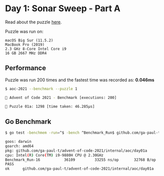 # Day 1: Sonar Sweep - Part A

Read about the puzzle [here](https://adventofcode.com/2021/day/1).

Puzzle was run on:

```text
macOS Big Sur (11.5.2)
MacBook Pro (2019)
2.3 GHz 8-Core Intel Core i9
16 GB 2667 MHz DDR4
```

## Performance

Puzzle was run 200 times and the fastest time was recorded as: **0.046ms**

```sh
$ aoc-2021 --benchmark --puzzle 1

🎄 Advent of Code 2021 - Benchmark [executions: 200]

🧩 Puzzle 01a: 1298 [time taken: 46.285µs]
```

## Go Benchmark

```sh
$ go test -benchmem -run=^$ -bench ^Benchmark_Run$ github.com/ga-paul-t/advent-of-code-2021/internal/aoc/day01a

goos: darwin
goarch: amd64
pkg: github.com/ga-paul-t/advent-of-code-2021/internal/aoc/day01a
cpu: Intel(R) Core(TM) i9-9880H CPU @ 2.30GHz
Benchmark_Run-16    	   36109	     33255 ns/op	   32768 B/op	       1 allocs/op
PASS
ok  	github.com/ga-paul-t/advent-of-code-2021/internal/aoc/day01a	1.658s
```
